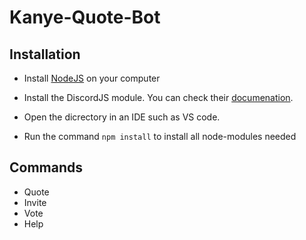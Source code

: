 # Kanye-Quote-Bot

## Installation 

* Install [NodeJS](https://nodejs.org/en/download/ "NodeJS Download") on your computer

* Install the DiscordJS module. You can check their [documenation](https://discordjs.guide/ "DiscordJS Docs").

* Open the dicrectory in an IDE such as VS code. 

* Run the command `npm install` to install all node-modules needed

## Commands

* Quote
* Invite
* Vote
* Help
